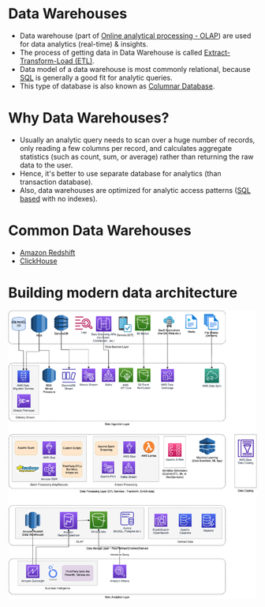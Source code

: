 # Data Warehouses
- Data warehouse (part of [Online analytical processing - OLAP](../../../3_DatabaseServices/OLTPvsOTAP.md)) are used for data analytics (real-time) & insights.
- The process of getting data in Data Warehouse is called [Extract-Transform-Load (ETL)](../../DataProcessing/ETL.md).
- Data model of a data warehouse is most commonly relational, because [SQL](../../../3_DatabaseServices/7_SQL-Databases/Readme.md) is generally a good fit for analytic queries.
- This type of database is also known as [Columnar Database](https://aws.amazon.com/nosql/columnar/).

# Why Data Warehouses?
- Usually an analytic query needs to scan over a huge number of records, only reading a few columns per record, and calculates aggregate statistics (such as count, sum, or average) rather than returning the raw data to the user.
- Hence, it's better to use separate database for analytics (than transaction database).
- Also, data warehouses are optimized for analytic access patterns ([SQL based](../../../3_DatabaseServices/7_SQL-Databases/Readme.md) with no indexes).

# Common Data Warehouses
- [Amazon Redshift](../../../2_AWSServices/10_BigDataServices/StorageDBs/DataWarehouse/AmazonRedshift.md)
- [ClickHouse](ClickHouse.md)

# Building modern data architecture

![](../../Data-Architecture-ETL-Ingestion-Processing-Analytics.png)
